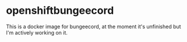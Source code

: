 # openshiftbungeecord
This is a docker image for bungeecord, at the moment it's unfinished but I'm actively working on it.
